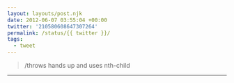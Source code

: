 ```yaml
---
layout: layouts/post.njk
date: 2012-06-07 03:55:04 +00:00
twitter: '210580608647307264'
permalink: /status/{{ twitter }}/
tags: 
  - tweet
---
```


> /throws hands up and uses nth-child

---
